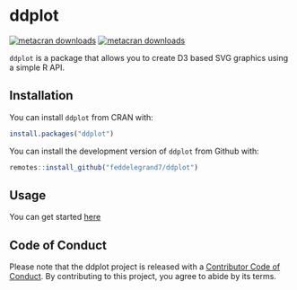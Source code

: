
# ddplot

<!-- badges: start -->
[![metacran
downloads](https://cranlogs.r-pkg.org/badges/ddplot)](https://cran.r-project.org/package=ddplot)
[![metacran
downloads](https://cranlogs.r-pkg.org/badges/grand-total/ddplot)](https://cran.r-project.org/package=ddplot)
<!-- badges: end -->

`ddplot` is a package that allows you to create D3 based SVG graphics using a simple R API. 

## Installation

You can install `ddplot` from CRAN with: 

``` r
install.packages("ddplot")
```

You can install the development version of `ddplot` from Github with:

``` r
remotes::install_github("feddelegrand7/ddplot")
```

## Usage 

You can get started [here](https://feddelegrand7.github.io/ddplot/articles/Start.html)

## Code of Conduct

Please note that the ddplot project is released with a [Contributor Code of Conduct](https://contributor-covenant.org/version/2/0/CODE_OF_CONDUCT.html). By contributing to this project, you agree to abide by its terms.
